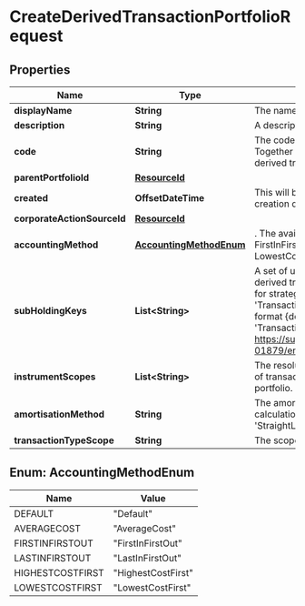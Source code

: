 

# CreateDerivedTransactionPortfolioRequest


## Properties

| Name | Type | Description | Notes |
|------------ | ------------- | ------------- | -------------|
|**displayName** | **String** | The name of the derived transaction portfolio. |  |
|**description** | **String** | A description for the derived transaction portfolio. |  [optional] |
|**code** | **String** | The code of the derived transaction portfolio. Together with the scope this uniquely identifies the derived transaction portfolio. |  |
|**parentPortfolioId** | [**ResourceId**](ResourceId.md) |  |  |
|**created** | **OffsetDateTime** | This will be auto-populated to be the parent portfolio creation date. |  [optional] |
|**corporateActionSourceId** | [**ResourceId**](ResourceId.md) |  |  [optional] |
|**accountingMethod** | [**AccountingMethodEnum**](#AccountingMethodEnum) | . The available values are: Default, AverageCost, FirstInFirstOut, LastInFirstOut, HighestCostFirst, LowestCostFirst |  [optional] |
|**subHoldingKeys** | **List&lt;String&gt;** | A set of unique transaction properties to group the derived transaction portfolio&#39;s holdings by, perhaps for strategy tagging. Each property must be from the &#39;Transaction&#39; domain and identified by a key in the format {domain}/{scope}/{code}, for example &#39;Transaction/strategies/quantsignal&#39;. See https://support.lusid.com/knowledgebase/article/KA-01879/en-us for more information. |  [optional] |
|**instrumentScopes** | **List&lt;String&gt;** | The resolution strategy used to resolve instruments of transactions/holdings upserted to this derived portfolio. |  [optional] |
|**amortisationMethod** | **String** | The amortisation method the portfolio is using in the calculation. This can be &#39;NoAmortisation&#39;, &#39;StraightLine&#39; or &#39;EffectiveYield&#39;. |  [optional] |
|**transactionTypeScope** | **String** | The scope of the transaction types. |  [optional] |



## Enum: AccountingMethodEnum

| Name | Value |
|---- | -----|
| DEFAULT | &quot;Default&quot; |
| AVERAGECOST | &quot;AverageCost&quot; |
| FIRSTINFIRSTOUT | &quot;FirstInFirstOut&quot; |
| LASTINFIRSTOUT | &quot;LastInFirstOut&quot; |
| HIGHESTCOSTFIRST | &quot;HighestCostFirst&quot; |
| LOWESTCOSTFIRST | &quot;LowestCostFirst&quot; |



